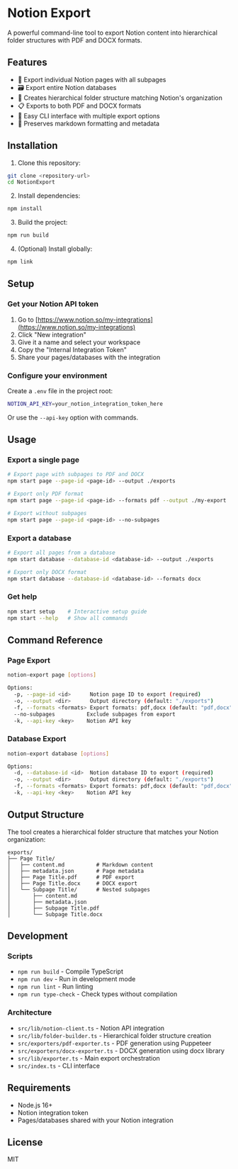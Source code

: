 # Notion Export

A powerful command-line tool to export Notion content into hierarchical folder structures with PDF and DOCX formats.

## Features

- 📄 Export individual Notion pages with all subpages
- 🗃️ Export entire Notion databases
- 📁 Creates hierarchical folder structure matching Notion's organization
- 📋 Exports to both PDF and DOCX formats
- 🔧 Easy CLI interface with multiple export options
- 📝 Preserves markdown formatting and metadata

## Installation

1. Clone this repository:
```bash
git clone <repository-url>
cd NotionExport
```

2. Install dependencies:
```bash
npm install
```

3. Build the project:
```bash
npm run build
```

4. (Optional) Install globally:
```bash
npm link
```

## Setup

### Get your Notion API token

1. Go to [https://www.notion.so/my-integrations](https://www.notion.so/my-integrations)
2. Click "New integration"
3. Give it a name and select your workspace
4. Copy the "Internal Integration Token"
5. Share your pages/databases with the integration

### Configure your environment

Create a `.env` file in the project root:
```bash
NOTION_API_KEY=your_notion_integration_token_here
```

Or use the `--api-key` option with commands.

## Usage

### Export a single page
```bash
# Export page with subpages to PDF and DOCX
npm start page --page-id <page-id> --output ./exports

# Export only PDF format
npm start page --page-id <page-id> --formats pdf --output ./my-export

# Export without subpages
npm start page --page-id <page-id> --no-subpages
```

### Export a database
```bash
# Export all pages from a database
npm start database --database-id <database-id> --output ./exports

# Export only DOCX format
npm start database --database-id <database-id> --formats docx
```

### Get help
```bash
npm start setup    # Interactive setup guide
npm start --help   # Show all commands
```

## Command Reference

### Page Export
```bash
notion-export page [options]

Options:
  -p, --page-id <id>      Notion page ID to export (required)
  -o, --output <dir>      Output directory (default: "./exports")
  -f, --formats <formats> Export formats: pdf,docx (default: "pdf,docx")
  --no-subpages          Exclude subpages from export
  -k, --api-key <key>    Notion API key
```

### Database Export
```bash
notion-export database [options]

Options:
  -d, --database-id <id>  Notion database ID to export (required)
  -o, --output <dir>      Output directory (default: "./exports")
  -f, --formats <formats> Export formats: pdf,docx (default: "pdf,docx")
  -k, --api-key <key>    Notion API key
```

## Output Structure

The tool creates a hierarchical folder structure that matches your Notion organization:

```
exports/
├── Page Title/
│   ├── content.md          # Markdown content
│   ├── metadata.json       # Page metadata
│   ├── Page Title.pdf      # PDF export
│   ├── Page Title.docx     # DOCX export
│   └── Subpage Title/      # Nested subpages
│       ├── content.md
│       ├── metadata.json
│       ├── Subpage Title.pdf
│       └── Subpage Title.docx
```

## Development

### Scripts
- `npm run build` - Compile TypeScript
- `npm run dev` - Run in development mode
- `npm run lint` - Run linting
- `npm run type-check` - Check types without compilation

### Architecture

- `src/lib/notion-client.ts` - Notion API integration
- `src/lib/folder-builder.ts` - Hierarchical folder structure creation
- `src/exporters/pdf-exporter.ts` - PDF generation using Puppeteer
- `src/exporters/docx-exporter.ts` - DOCX generation using docx library
- `src/lib/exporter.ts` - Main export orchestration
- `src/index.ts` - CLI interface

## Requirements

- Node.js 16+ 
- Notion integration token
- Pages/databases shared with your Notion integration

## License

MIT